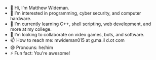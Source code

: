 - 👋 Hi, I’m Matthew Wideman.
- 👀 I’m interested in programming, cyber security, and computer hardware.
- 🌱 I’m currently learning C++, shell scripting, web development, and more at my college.
- 💞️ I’m looking to collaborate on video games, bots, and software.
- 📫 How to reach me: mwideman015 at g.ma.il d.ot com
- 😄 Pronouns: he/him
- ⚡ Fun fact: You're awesome!
